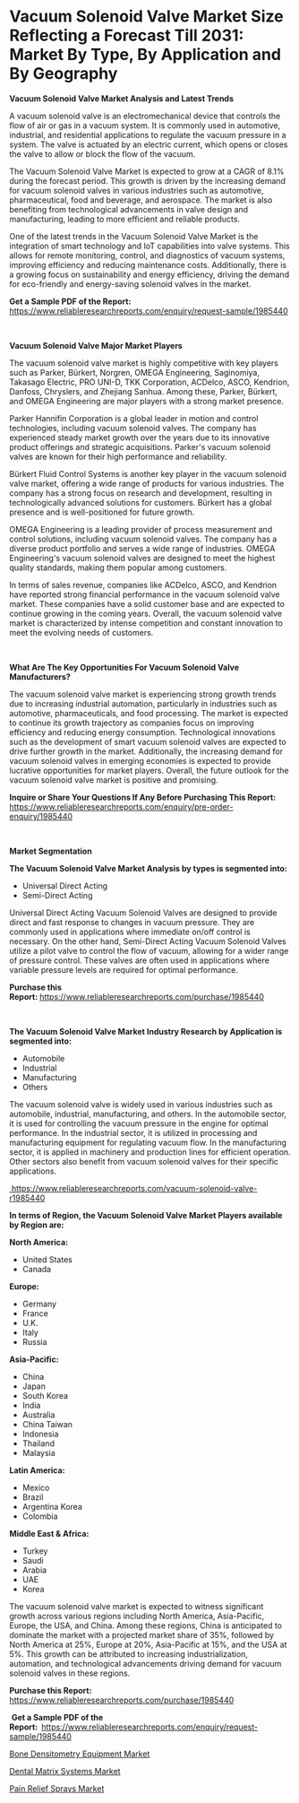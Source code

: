 <p><h1>Vacuum Solenoid Valve Market Size Reflecting a Forecast Till 2031: Market By Type, By Application and By Geography</h1></p><p><strong>Vacuum Solenoid Valve Market Analysis and Latest Trends</strong></p>
<p><p>A vacuum solenoid valve is an electromechanical device that controls the flow of air or gas in a vacuum system. It is commonly used in automotive, industrial, and residential applications to regulate the vacuum pressure in a system. The valve is actuated by an electric current, which opens or closes the valve to allow or block the flow of the vacuum.</p><p>The Vacuum Solenoid Valve Market is expected to grow at a CAGR of 8.1% during the forecast period. This growth is driven by the increasing demand for vacuum solenoid valves in various industries such as automotive, pharmaceutical, food and beverage, and aerospace. The market is also benefiting from technological advancements in valve design and manufacturing, leading to more efficient and reliable products.</p><p>One of the latest trends in the Vacuum Solenoid Valve Market is the integration of smart technology and IoT capabilities into valve systems. This allows for remote monitoring, control, and diagnostics of vacuum systems, improving efficiency and reducing maintenance costs. Additionally, there is a growing focus on sustainability and energy efficiency, driving the demand for eco-friendly and energy-saving solenoid valves in the market.</p></p>
<p><strong>Get a Sample PDF of the Report:&nbsp;</strong> <a href="https://www.reliableresearchreports.com/enquiry/request-sample/1985440">https://www.reliableresearchreports.com/enquiry/request-sample/1985440</a></p>
<p>&nbsp;</p>
<p><strong>Vacuum Solenoid Valve Major Market Players</strong></p>
<p><p>The vacuum solenoid valve market is highly competitive with key players such as Parker, Bürkert, Norgren, OMEGA Engineering, Saginomiya, Takasago Electric, PRO UNI-D, TKK Corporation, ACDelco, ASCO, Kendrion, Danfoss, Chryslers, and Zhejiang Sanhua. Among these, Parker, Bürkert, and OMEGA Engineering are major players with a strong market presence.</p><p>Parker Hannifin Corporation is a global leader in motion and control technologies, including vacuum solenoid valves. The company has experienced steady market growth over the years due to its innovative product offerings and strategic acquisitions. Parker's vacuum solenoid valves are known for their high performance and reliability.</p><p>Bürkert Fluid Control Systems is another key player in the vacuum solenoid valve market, offering a wide range of products for various industries. The company has a strong focus on research and development, resulting in technologically advanced solutions for customers. Bürkert has a global presence and is well-positioned for future growth.</p><p>OMEGA Engineering is a leading provider of process measurement and control solutions, including vacuum solenoid valves. The company has a diverse product portfolio and serves a wide range of industries. OMEGA Engineering's vacuum solenoid valves are designed to meet the highest quality standards, making them popular among customers.</p><p>In terms of sales revenue, companies like ACDelco, ASCO, and Kendrion have reported strong financial performance in the vacuum solenoid valve market. These companies have a solid customer base and are expected to continue growing in the coming years. Overall, the vacuum solenoid valve market is characterized by intense competition and constant innovation to meet the evolving needs of customers.</p></p>
<p>&nbsp;</p>
<p><strong>What Are The Key Opportunities For Vacuum Solenoid Valve Manufacturers?</strong></p>
<p><p>The vacuum solenoid valve market is experiencing strong growth trends due to increasing industrial automation, particularly in industries such as automotive, pharmaceuticals, and food processing. The market is expected to continue its growth trajectory as companies focus on improving efficiency and reducing energy consumption. Technological innovations such as the development of smart vacuum solenoid valves are expected to drive further growth in the market. Additionally, the increasing demand for vacuum solenoid valves in emerging economies is expected to provide lucrative opportunities for market players. Overall, the future outlook for the vacuum solenoid valve market is positive and promising.</p></p>
<p><strong>Inquire or Share Your Questions If Any Before Purchasing This Report:</strong> <a href="https://www.reliableresearchreports.com/enquiry/pre-order-enquiry/1985440">https://www.reliableresearchreports.com/enquiry/pre-order-enquiry/1985440</a></p>
<p>&nbsp;</p>
<p><strong>Market Segmentation</strong></p>
<p><strong>The Vacuum Solenoid Valve Market Analysis by types is segmented into:</strong></p>
<p><ul><li>Universal Direct Acting</li><li>Semi-Direct Acting</li></ul></p>
<p><p>Universal Direct Acting Vacuum Solenoid Valves are designed to provide direct and fast response to changes in vacuum pressure. They are commonly used in applications where immediate on/off control is necessary. On the other hand, Semi-Direct Acting Vacuum Solenoid Valves utilize a pilot valve to control the flow of vacuum, allowing for a wider range of pressure control. These valves are often used in applications where variable pressure levels are required for optimal performance.</p></p>
<p><strong>Purchase this Report:&nbsp;</strong><a href="https://www.reliableresearchreports.com/purchase/1985440">https://www.reliableresearchreports.com/purchase/1985440</a></p>
<p>&nbsp;</p>
<p><strong>The Vacuum Solenoid Valve Market Industry Research by Application is segmented into:</strong></p>
<p><ul><li>Automobile</li><li>Industrial</li><li>Manufacturing</li><li>Others</li></ul></p>
<p><p>The vacuum solenoid valve is widely used in various industries such as automobile, industrial, manufacturing, and others. In the automobile sector, it is used for controlling the vacuum pressure in the engine for optimal performance. In the industrial sector, it is utilized in processing and manufacturing equipment for regulating vacuum flow. In the manufacturing sector, it is applied in machinery and production lines for efficient operation. Other sectors also benefit from vacuum solenoid valves for their specific applications.</p></p>
<p><a href="https://www.reliableresearchreports.com/vacuum-solenoid-valve-r1985440">&nbsp;https://www.reliableresearchreports.com/vacuum-solenoid-valve-r1985440</a></p>
<p><strong>In terms of Region, the Vacuum Solenoid Valve Market Players available by Region are:</strong></p>
<p>
    <p> <strong> North America: </strong>
        <ul>
            <li>United States</li>
            <li>Canada</li>
        </ul>
        </p> 
    <p> <strong> Europe: </strong>
        <ul>
            <li>Germany</li>
            <li>France</li>
            <li>U.K.</li>
            <li>Italy</li>
            <li>Russia</li>
        </ul>
        </p> 
    <p> <strong> Asia-Pacific: </strong>
        <ul>
            <li>China</li>
            <li>Japan</li>
            <li>South Korea</li>
            <li>India</li>
            <li>Australia</li>
            <li>China Taiwan</li>
            <li>Indonesia</li>
            <li>Thailand</li>
            <li>Malaysia</li>
        </ul>
        </p> 
    <p> <strong> Latin America: </strong>
        <ul>
            <li>Mexico</li>
            <li>Brazil</li>
            <li>Argentina Korea</li>
            <li>Colombia</li>
        </ul>
        </p> 
    <p> <strong> Middle East & Africa: </strong>
        <ul>
            <li>Turkey</li>
            <li>Saudi</li>
            <li>Arabia</li>
            <li>UAE</li>
            <li>Korea</li>
        </ul>
    </p>
    </p>
<p><p>The vacuum solenoid valve market is expected to witness significant growth across various regions including North America, Asia-Pacific, Europe, the USA, and China. Among these regions, China is anticipated to dominate the market with a projected market share of 35%, followed by North America at 25%, Europe at 20%, Asia-Pacific at 15%, and the USA at 5%. This growth can be attributed to increasing industrialization, automation, and technological advancements driving demand for vacuum solenoid valves in these regions.</p></p>
<p><strong>Purchase this Report: </strong><a href="https://www.reliableresearchreports.com/purchase/1985440">https://www.reliableresearchreports.com/purchase/1985440</a></p>
<p>&nbsp;<strong>Get a Sample PDF of the Report:&nbsp;&nbsp;</strong><a href="https://www.reliableresearchreports.com/enquiry/request-sample/1985440">https://www.reliableresearchreports.com/enquiry/request-sample/1985440</a></p>
<p><strong></strong></p>
<p><p><a href="https://copper-carbon-84f.notion.site/Bone-Densitometry-Equipment-Market-Trends-Forecast-and-Competitive-Analysis-to-2031-6362fafa838a4ad78e42c06a4d4c8128">Bone Densitometry Equipment Market</a></p><p><a href="https://circular-yam-9b9.notion.site/Dental-Matrix-Systems-Market-Outlook-Industry-Overview-and-Forecast-2024-to-2031-c090d463056f4ef0870852040a0fd63a">Dental Matrix Systems Market</a></p><p><a href="https://cedar-agate-3da.notion.site/Pain-Relief-Sprays-Market-Size-CAGR-Trends-2024-2030-0b18e9a3077d4717bfeb95e608a38a25">Pain Relief Sprays Market</a></p></p>